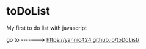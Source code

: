 # toDoList
My first to do list with javascript


go to -------> https://yannic424.github.io/toDoList/
